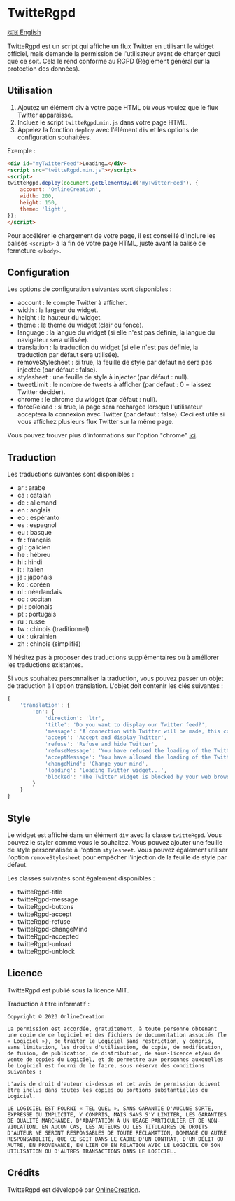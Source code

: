 # TwitteRgpd

[🇬🇧 English](README.md)

TwitteRgpd est un script qui affiche un flux Twitter en utilisant le widget officiel, mais demande la permission de l'utilisateur avant de charger quoi que ce soit. Cela le rend conforme au RGPD (Règlement général sur la protection des données).

## Utilisation

1. Ajoutez un élément div à votre page HTML où vous voulez que le flux Twitter apparaisse.
2. Incluez le script `twitteRgpd.min.js` dans votre page HTML.
3. Appelez la fonction `deploy` avec l'élément `div` et les options de configuration souhaitées.

Exemple :

```html
<div id="myTwitterFeed">Loading…</div>
<script src="twitteRgpd.min.js"></script>
<script>
twitteRgpd.deploy(document.getElementById('myTwitterFeed'), {
    account: 'OnlineCreation',
    width: 200,
    height: 150,
    theme: 'light',
});
</script>
```

Pour accélérer le chargement de votre page, il est conseillé d'inclure les balises `<script>` à la fin de votre page HTML, juste avant la balise de fermeture `</body>`.

## Configuration

Les options de configuration suivantes sont disponibles :

- account : le compte Twitter à afficher.
- width : la largeur du widget.
- height : la hauteur du widget.
- theme : le thème du widget (clair ou foncé).
- language : la langue du widget (si elle n'est pas définie, la langue du navigateur sera utilisée).
- translation : la traduction du widget (si elle n'est pas définie, la traduction par défaut sera utilisée).
- removeStylesheet : si true, la feuille de style par défaut ne sera pas injectée (par défaut : false).
- stylesheet : une feuille de style à injecter (par défaut : null).
- tweetLimit : le nombre de tweets à afficher (par défaut : 0 = laissez Twitter décider).
- chrome : le chrome du widget (par défaut : null).
- forceReload : si true, la page sera rechargée lorsque l'utilisateur acceptera la connexion avec Twitter (par défaut : false). Ceci est utile si vous affichez plusieurs flux Twitter sur la même page.

Vous pouvez trouver plus d'informations sur l'option "chrome" [ici](https://developer.twitter.com/en/docs/twitter-for-websites/timelines/overview).

## Traduction

Les traductions suivantes sont disponibles :

- ar : arabe
- ca : catalan
- de : allemand
- en : anglais
- eo : espéranto
- es : espagnol
- eu : basque
- fr : français
- gl : galicien
- he : hébreu
- hi : hindi
- it : italien
- ja : japonais
- ko : coréen
- nl : néerlandais
- oc : occitan
- pl : polonais
- pt : portugais
- ru : russe
- tw : chinois (traditionnel)
- uk : ukrainien
- zh : chinois (simplifié)

N'hésitez pas à proposer des traductions supplémentaires ou à améliorer les traductions existantes.

Si vous souhaitez personnaliser la traduction, vous pouvez passer un objet de traduction à l'option translation. L'objet doit contenir les clés suivantes :

```javascript
{
    'translation': {
        'en': {
            'direction': 'ltr',
            'title': 'Do you want to display our Twitter feed?',
            'message': 'A connection with Twitter will be made, this connection may share some of your personal data with Twitter.',
            'accept': 'Accept and display Twitter',
            'refuse': 'Refuse and hide Twitter',
            'refuseMessage': 'You have refused the loading of the Twitter widget. You can change your mind by clicking on the button below.',
            'acceptMessage': 'You have allowed the loading of the Twitter widget. You can change your mind by clicking on the button below.',
            'changeMind': 'Change your mind',
            'loading': 'Loading Twitter widget...',
            'blocked': 'The Twitter widget is blocked by your web browser. If you see an icon like this in your browser, click on it to unblock it.'
        }
    }
}
```

## Style

Le widget est affiché dans un élément `div` avec la classe `twitteRgpd`. Vous pouvez le styler comme vous le souhaitez. Vous pouvez ajouter une feuille de style personnalisée à l'option `stylesheet`. Vous pouvez également utiliser l'option `removeStylesheet` pour empêcher l'injection de la feuille de style par défaut.

Les classes suivantes sont également disponibles :

- twitteRgpd-title
- twitteRgpd-message
- twitteRgpd-buttons
- twitteRgpd-accept
- twitteRgpd-refuse
- twitteRgpd-changeMind
- twitteRgpd-accepted
- twitteRgpd-unload
- twitteRgpd-unblock

## Licence

TwitteRgpd est publié sous la licence MIT.

Traduction à titre informatif :

```text
Copyright © 2023 OnlineCreation

La permission est accordée, gratuitement, à toute personne obtenant une copie de ce logiciel et des fichiers de documentation associés (le « Logiciel »), de traiter le Logiciel sans restriction, y compris, sans limitation, les droits d'utilisation, de copie, de modification, de fusion, de publication, de distribution, de sous-licence et/ou de vente de copies du Logiciel, et de permettre aux personnes auxquelles le Logiciel est fourni de le faire, sous réserve des conditions suivantes :

L'avis de droit d'auteur ci-dessus et cet avis de permission doivent être inclus dans toutes les copies ou portions substantielles du Logiciel.

LE LOGICIEL EST FOURNI « TEL QUEL », SANS GARANTIE D'AUCUNE SORTE, EXPRESSE OU IMPLICITE, Y COMPRIS, MAIS SANS S'Y LIMITER, LES GARANTIES DE QUALITÉ MARCHANDE, D'ADAPTATION À UN USAGE PARTICULIER ET DE NON-VIOLATION. EN AUCUN CAS, LES AUTEURS OU LES TITULAIRES DE DROITS D'AUTEUR NE SERONT RESPONSABLES DE TOUTE RÉCLAMATION, DOMMAGE OU AUTRE RESPONSABILITÉ, QUE CE SOIT DANS LE CADRE D'UN CONTRAT, D'UN DÉLIT OU AUTRE, EN PROVENANCE, EN LIEN OU EN RELATION AVEC LE LOGICIEL OU SON UTILISATION OU D'AUTRES TRANSACTIONS DANS LE LOGICIEL.
```

## Crédits

TwitteRgpd est développé par [OnlineCreation](https://www.onlinecreation.pro/).